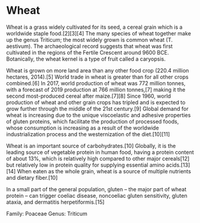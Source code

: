 # Wheat
Wheat is a grass widely cultivated for its seed, a cereal grain which is a worldwide staple food.[2][3][4] The many species of wheat together make up the genus Triticum; the most widely grown is common wheat (T. aestivum). The archaeological record suggests that wheat was first cultivated in the regions of the Fertile Crescent around 9600 BCE. Botanically, the wheat kernel is a type of fruit called a caryopsis.

Wheat is grown on more land area than any other food crop (220.4 million hectares, 2014).[5] World trade in wheat is greater than for all other crops combined.[6] In 2017, world production of wheat was 772 million tonnes, with a forecast of 2019 production at 766 million tonnes,[7] making it the second most-produced cereal after maize.[7][8] Since 1960, world production of wheat and other grain crops has tripled and is expected to grow further through the middle of the 21st century.[9] Global demand for wheat is increasing due to the unique viscoelastic and adhesive properties of gluten proteins, which facilitate the production of processed foods, whose consumption is increasing as a result of the worldwide industrialization process and the westernization of the diet.[10][11]

Wheat is an important source of carbohydrates.[10] Globally, it is the leading source of vegetable protein in human food, having a protein content of about 13%, which is relatively high compared to other major cereals[12] but relatively low in protein quality for supplying essential amino acids.[13][14] When eaten as the whole grain, wheat is a source of multiple nutrients and dietary fiber.[10]

In a small part of the general population, gluten – the major part of wheat protein – can trigger coeliac disease, noncoeliac gluten sensitivity, gluten ataxia, and dermatitis herpetiformis.[15]

Family:	Poaceae
Genus:	Triticum
